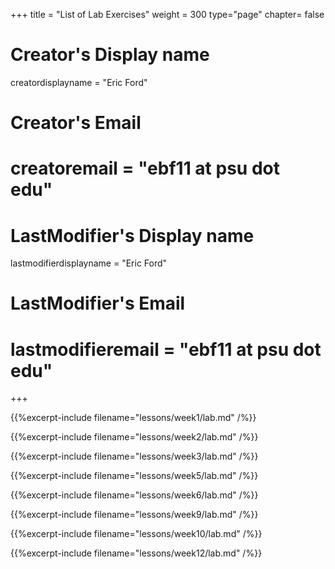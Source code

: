 +++
title = "List of Lab Exercises"
weight = 300
type="page"
chapter= false

# Creator's Display name
creatordisplayname = "Eric Ford"
# Creator's Email
# creatoremail = "ebf11 at psu dot edu"
# LastModifier's Display name
lastmodifierdisplayname = "Eric Ford"
# LastModifier's Email
# lastmodifieremail = "ebf11 at psu dot edu"
+++

<a id="labs"></a>
{{%excerpt-include filename="lessons/week1/lab.md" /%}}

{{%excerpt-include filename="lessons/week2/lab.md" /%}}

{{%excerpt-include filename="lessons/week3/lab.md" /%}}

{{%excerpt-include filename="lessons/week5/lab.md" /%}}

{{%excerpt-include filename="lessons/week6/lab.md" /%}}

{{%excerpt-include filename="lessons/week9/lab.md" /%}}

{{%excerpt-include filename="lessons/week10/lab.md" /%}}

{{%excerpt-include filename="lessons/week12/lab.md" /%}}
